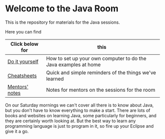 # Welcome to the Java Room

This is the repository for materials for the Java sessions.  

Here you can find 

Click below for | this
---- | ----
[Do it yourself](diy.md) | How to set up your own computer to do the Java examples at home
[Cheatsheets](cheatsheets.md) | Quick and simple reminders of the things we've learned
[Mentors' notes](mentors.md) | Notes for mentors on the sessions for the room

On our Saturday mornings we can't cover all there is to know about Java, but you don't have to know everything to make a start.  There are lots of books and websites on learning Java, some particularly for beginners, and they are certainly worth looking at.  But the best way to learn any programming language is just to program in it, so fire up your Eclipse and give it a go.



